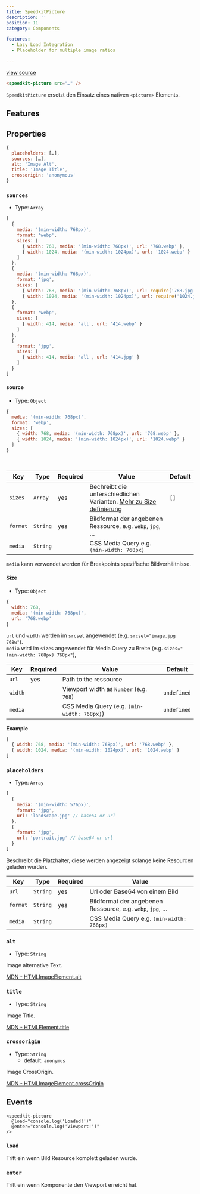 ```yaml
---
title: SpeedkitPicture
description: ''
position: 11
category: Components

features:
  - Lazy Load Integration
  - Placeholder for multiple image ratios

---
```


[view source](https://github.com/GrabarzUndPartner/nuxt-speedkit/blob/main/lib/components/SpeedkitPicture.vue)


```html
<speedkit-picture src="…" />
```

`SpeedkitPicture` ersetzt den Einsatz eines nativen `<picture>` Elements.

## Features

<list :items="features"></list>

## Properties

```js
{
  placeholders: […],
  sources: […],
  alt: 'Image Alt',
  title: 'Image Title',
  crossorigin: 'anonymous'
}
```


### `sources`
- Type: `Array`

```js
[
  {
    media: '(min-width: 768px)',
    format: 'webp',
    sizes: [
      { width: 768, media: '(min-width: 768px)', url: '768.webp' },
      { width: 1024, media: '(min-width: 1024px)', url: '1024.webp' }
    ]
  },
  {
    media: '(min-width: 768px)',
    format: 'jpg',
    sizes: [
      { width: 768, media: '(min-width: 768px)', url: require('768.jpg' },
      { width: 1024, media: '(min-width: 1024px)', url: require('1024.jpg' }
  },
  {
    format: 'webp',
    sizes: [
      { width: 414, media: 'all', url: '414.webp' }
    ]
  },
  {
    format: 'jpg',
    sizes: [
      { width: 414, media: 'all', url: '414.jpg' }
    ]
  }
]
```

#### source
- Type: `Object`

```js
{
  media: '(min-width: 768px)',
  format: 'webp',
  sizes: [
    { width: 768, media: '(min-width: 768px)', url: '768.webp' },
    { width: 1024, media: '(min-width: 1024px)', url: '1024.webp' }
  ]
}
```
<br>


| Key      | Type     | Required | Value                                                                        | Default |
| -------- | -------- | -------- | ---------------------------------------------------------------------------- | ------- |
| `sizes`  | `Array`  | yes      | Bechreibt die unterschiedlichen Varianten. [Mehr zu Size definierung](#size) | `[]`    |
| `format` | `String` | yes      | Bildformat der angebenen Ressource,  e.g. `webp`, `jpg`, …                   |         |
| `media`  | `String` |          | CSS Media Query e.g. `(min-width: 768px)`                                    |         |

<alert>`media` kann verwendet werden für Breakpoints spezifische Bildverhältnisse.</alert>


#### Size
- Type: `Object`

```js
{ 
  width: 768, 
  media: '(min-width: 768px)', 
  url: '768.webp' 
}
```
 
`url` und `width` werden im `srcset` angewendet (e.g. `srcset="image.jpg 768w"`).  
`media` wird im `sizes` angewendet für Media Query zu Breite (e.g. `sizes="(min-width: 768px) 768px"`), 

| Key     | Required | Value                                       | Default     |
| ------- | -------- | ------------------------------------------- | ----------- |
| `url`   | yes      | Path to the ressource                       |             |
| `width` |          | Viewport width as `Number` (e.g. `768`)     | `undefined` |
| `media` |          | CSS Media Query (e.g. `(min-width: 768px)`) | `undefined` |

**Example**

```js
[
  { width: 768, media: '(min-width: 768px)', url: '768.webp' },
  { width: 1024, media: '(min-width: 1024px)', url: '1024.webp' }
]
```


### `placeholders`
- Type: `Array`

```js
[
  {
    media: '(min-width: 576px)',
    format: 'jpg',
    url: 'landscape.jpg' // base64 or url
  },
  {
    format: 'jpg',
    url: 'portrait.jpg' // base64 or url
  }
]
```

Beschreibt die Platzhalter, diese werden angezeigt solange keine Resourcen geladen wurden.


| Key      | Type     | Required | Value                                                      |
| -------- | -------- | -------- | ---------------------------------------------------------- |
| `url`    | `String` | yes      | Url oder Base64 von einem Bild                             |
| `format` | `String` | yes      | Bildformat der angebenen Ressource,  e.g. `webp`, `jpg`, … |
| `media`  | `String` |          | CSS Media Query e.g. `(min-width: 768px)`                  |

### `alt`
- Type: `String`

Image alternative Text. 

[MDN - HTMLImageElement.alt](https://developer.mozilla.org/en-US/docs/Web/API/HTMLImageElement/alt)

### `title`
- Type: `String`

Image Title. 

[MDN - HTMLElement.title](https://developer.mozilla.org/en-US/docs/Web/API/HTMLElement/title)

### `crossorigin`
- Type: `String`
  - default: `anonymus`

Image CrossOrigin. 

[MDN - HTMLImageElement.crossOrigin](https://developer.mozilla.org/en-US/docs/Web/API/HTMLImageElement/crossOrigin)

## Events

```htnk
<speedkit-picture 
  @load="console.log('Loaded!')" 
  @enter="console.log('Viewport!')" 
/>
```

### `load`

Tritt ein wenn Bild Resource komplett geladen wurde.

### `enter`

Tritt ein wenn Komponente den Viewport erreicht hat.
